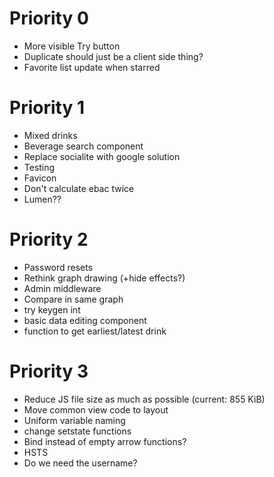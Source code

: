 # Priority 0

- More visible Try button
- Duplicate should just be a client side thing?
- Favorite list update when starred

# Priority 1

- Mixed drinks
- Beverage search component
- Replace socialite with google solution
- Testing
- Favicon
- Don't calculate ebac twice
- Lumen??

# Priority 2

- Password resets
- Rethink graph drawing (+hide effects?)
- Admin middleware
- Compare in same graph
- try keygen int
- basic data editing component
- function to get earliest/latest drink

# Priority 3

- Reduce JS file size as much as possible (current: 855 KiB)
- Move common view code to layout
- Uniform variable naming
- change setstate functions
- Bind instead of empty arrow functions?
- HSTS
- Do we need the username?
